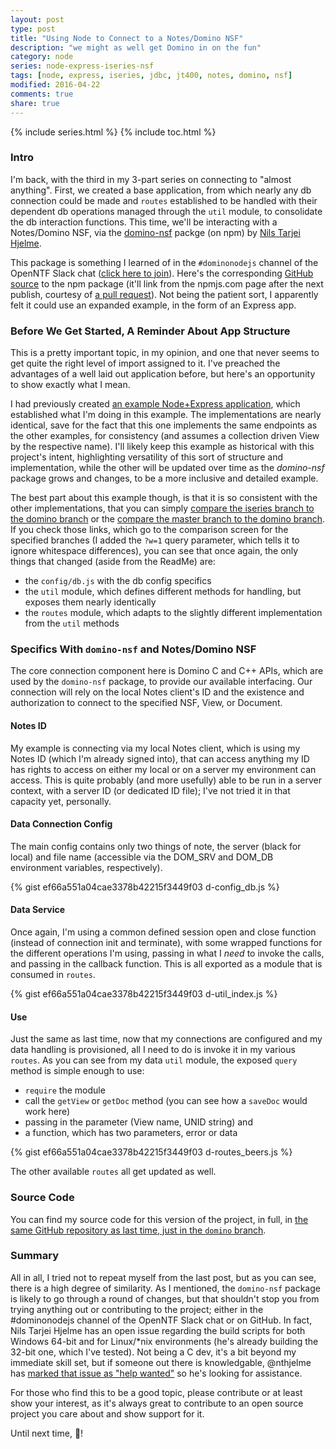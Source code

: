 ```yaml
---
layout: post
type: post
title: "Using Node to Connect to a Notes/Domino NSF"
description: "we might as well get Domino in on the fun"
category: node
series: node-express-iseries-nsf
tags: [node, express, iseries, jdbc, jt400, notes, domino, nsf]
modified: 2016-04-22
comments: true
share: true
---
```


{% include series.html %}
{% include toc.html %}
### Intro
I'm back, with the third in my 3-part series on connecting to "almost anything". First, we created a base application, from which nearly any db connection could be made and `routes` established to be handled with their dependent db operations managed through the `util` module, to consolidate the db interaction functions. This time, we'll be interacting with a Notes/Domino NSF, via the [domino-nsf](https://www.npmjs.com/package/domino-nsf) packge (on npm) by [Nils Tarjei Hjelme](https://medium.com/@nthjelme).

This package is something I learned of in the `#dominonodejs` channel of the OpenNTF Slack chat ([click here to join](http://openntfslackin.mybluemix.net/)). Here's the corresponding [GitHub source](https://github.com/nthjelme/nodejs-domino) to the npm package (it'll link from the npmjs.com page after the next publish, courtesy of [a pull request](https://github.com/nthjelme/nodejs-domino/pull/1)). Not being the patient sort, I apparently felt it could use an expanded example, in the form of an Express app.

### Before We Get Started, A Reminder About App Structure
This is a pretty important topic, in my opinion, and one that never seems to get quite the right level of import assigned to it. I've preached the advantages of a well laid out application before, but here's an opportunity to show exactly what I mean.

I had previously created [an example Node+Express application](https://github.com/edm00se/express-domino-nsf), which established what I'm doing in this example. The implementations are nearly identical, save for the fact that this one implements the same endpoints as the other examples, for consistency (and assumes a collection driven View by the respective name). I'll likely keep this example as historical with this project's intent, highlighting versatility of this sort of structure and implementation, while the other will be updated over time as the _domino-nsf_ package grows and changes, to be a more inclusive and detailed example.

The best part about this example though, is that it is so consistent with the other implementations, that you can simply [compare the iseries branch to the domino branch](https://github.com/edm00se/express-app-fun/compare/iseries...domino?w=1) or the [compare the master branch to the domino branch](https://github.com/edm00se/express-app-fun/compare/master...domino?w=1). If you check those links, which go to the comparison screen for the specified branches (I added the `?w=1` query parameter, which tells it to ignore whitespace differences), you can see that once again, the only things that changed (aside from the ReadMe) are:

* the `config/db.js` with the db config specifics
* the `util` module, which defines different methods for handling, but exposes them nearly identically
* the `routes` module, which adapts to the slightly different implementation from the `util` methods

### Specifics With `domino-nsf` and Notes/Domino NSF
The core connection component here is Domino C and C++ APIs, which are used by the `domino-nsf` package, to provide our available interfacing. Our connection will rely on the local Notes client's ID and the existence and authorization to connect to the specified NSF, View, or Document.

#### Notes ID
My example is connecting via my local Notes client, which is using my Notes ID (which I'm already signed into), that can access anything my ID has rights to access on either my local or on a server my environment can access. This is quite probably (and more usefully) able to be run in a server context, with a server ID (or dedicated ID file); I've not tried it in that capacity yet, personally.

#### Data Connection Config
The main config contains only two things of note, the server (black for local) and file name (accessible via the DOM_SRV and DOM_DB environment variables, respectively).

{% gist ef66a551a04cae3378b42215f3449f03 d-config_db.js %}<br />

#### Data Service
Once again, I'm using a common defined session open and close function (instead of connection init and terminate), with some wrapped functions for the different operations I'm using, passing in what I _need_ to invoke the calls, and passing in the callback function. This is all exported as a module that is consumed in `routes`.

{% gist ef66a551a04cae3378b42215f3449f03 d-util_index.js %}<br />

#### Use
Just the same as last time, now that my connections are configured and my data handling is provisioned, all I need to do is invoke it in my various `routes`. As you can see from my data `util` module, the exposed `query` method is simple enough to use:

* `require` the module
* call the `getView` or `getDoc` method (you can see how a `saveDoc` would work here)
* passing in the parameter (View name, UNID string) and
* a function, which has two parameters, error or data

{% gist ef66a551a04cae3378b42215f3449f03 d-routes_beers.js %}<br />

The other available `routes` all get updated as well.

### Source Code
You can find my source code for this version of the project, in full, in [the same GitHub repository as last time, just in the `domino` branch](https://github.com/edm00se/express-app-fun/tree/domino).

### Summary
All in all, I tried not to repeat myself from the last post, but as you can see, there is a high degree of similarity. As I mentioned, the `domino-nsf` package is likely to go through a round of changes, but that shouldn't stop you from trying anything out or contributing to the project; either in the #dominonodejs channel of the OpenNTF Slack chat or on GitHub. In fact, Nils Tarjei Hjelme has an open issue regarding the build scripts for both Windows 64-bit and for Linux/*nix environments (he's already building the 32-bit one, which I've tested). Not being a C dev, it's a bit beyond my immediate skill set, but if someone out there is knowledgable, @nthjelme has [marked that issue as "help wanted"](https://github.com/nthjelme/nodejs-domino/issues/2) so he's looking for assistance.

For those who find this to be a good topic, please contribute or at least show your interest, as it's always great to contribute to an open source project you care about and show support for it.

Until next time, :beers:!
